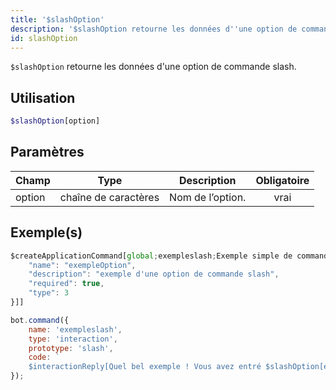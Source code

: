 ```yaml
---
title: '$slashOption'
description: '$slashOption retourne les données d''une option de commande slash.'
id: slashOption
---
```


`$slashOption` retourne les données d'une option de commande slash.

## Utilisation

```php
$slashOption[option]
```

## Paramètres

| Champ  | Type                 | Description      | Obligatoire |
| ------ | -------------------- | ---------------- |:-----------:|
| option | chaîne de caractères | Nom de l’option. |    vrai     |

## Exemple(s)

```javascript
$createApplicationCommand[global;exempleslash;Exemple simple de commande slash.;true;slash;[{
    "name": "exempleOption",
    "description": "exemple d'une option de commande slash",
    "required": true,
    "type": 3
}]]
```

```javascript
bot.command({
    name: 'exempleslash',
    type: 'interaction',
    prototype: 'slash',
    code: `
    $interactionReply[Quel bel exemple ! Vous avez entré $slashOption[exempleOption] !]`
});
```